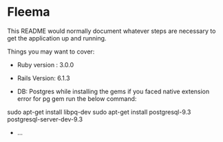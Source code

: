 # Fleema

This README would normally document whatever steps are necessary to get the
application up and running.

Things you may want to cover:

* Ruby version : 3.0.0

* Rails Version: 6.1.3

* DB: Postgres
while installing the gems if you faced native extension error for pg gem 
run the below command:

sudo apt-get install libpq-dev
sudo apt-get install postgresql-9.3 postgresql-server-dev-9.3
* ...

